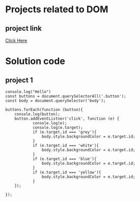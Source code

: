 # Projects related to DOM 

## project link 
[Click Here](https://stackblitz.com/edit/dom-project-chaiaurcode?file=index.html)

# Solution code

## project 1

``` javacsript
console.log("Hello")
const buttons = document.querySelectorAll('.button');
const body = document.querySelector('body');

buttons.forEach(function (button){
    console.log(button);
    button.addEventListner('click', function (e) {
            console.log(e);
            console.log(e.target);
            if (e.target.id === 'grey'){
                body.style.backgroundColor = e.target.id;
            }
            if (e.target.id === 'white'){
                body.style.backgroundColor = e.target.id;
            }
            if (e.target.id === 'blue'){
                body.style.backgroundColor = e.target.id;
            }
            if (e.target.id === 'yellow'){
                body.style.backgroundColor = e.target.id;
            }
    });
    
});

```
